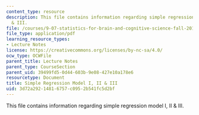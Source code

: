 ```yaml
---
content_type: resource
description: This file contains information regarding simple regression model I, II
  & III.
file: /courses/9-07-statistics-for-brain-and-cognitive-science-fall-2016/3d72a29214816757c0952b541fc5d2bf_MIT9_07F16_lec13.pdf
file_type: application/pdf
learning_resource_types:
- Lecture Notes
license: https://creativecommons.org/licenses/by-nc-sa/4.0/
ocw_type: OCWFile
parent_title: Lecture Notes
parent_type: CourseSection
parent_uid: 39499fd5-0d44-603b-9e08-427e10a178e6
resourcetype: Document
title: Simple Regression Model I, II & III
uid: 3d72a292-1481-6757-c095-2b541fc5d2bf
---
```

This file contains information regarding simple regression model I, II & III.